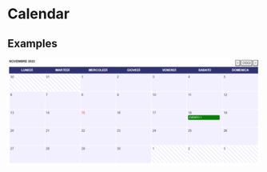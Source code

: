 # Calendar

## Examples

![alt text](https://github.com/Matteo-stefaa/RazorGraphicLibrary/blob/main/Calendar/Images/img1.png?raw=true)
